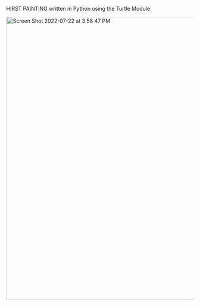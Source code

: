 HIRST PAINTING written in Python using the Turtle Module

<img width="759" alt="Screen Shot 2022-07-22 at 3 58 47 PM" src="https://user-images.githubusercontent.com/108498295/180578727-32c51b45-3f50-43c1-8133-a81ffd429393.png">
